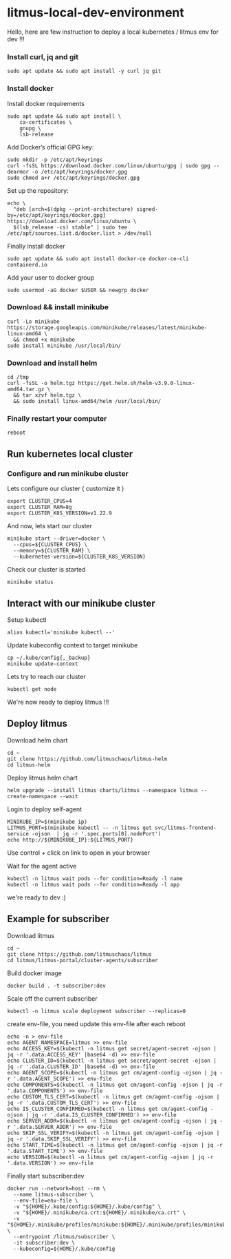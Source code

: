 # litmus-local-dev-environment

<p>Hello, here are few instruction to deploy a local kubernetes / litmus env for dev !!!</p>

### Install curl, jq and git

```
sudo apt update && sudo apt install -y curl jq git
```

### Install docker

<p> Install docker requirements </p>

```
sudo apt update && sudo apt install \
    ca-certificates \
    gnupg \
    lsb-release
```

<p> Add Docker’s official GPG key: </p>

```
sudo mkdir -p /etc/apt/keyrings
curl -fsSL https://download.docker.com/linux/ubuntu/gpg | sudo gpg --dearmor -o /etc/apt/keyrings/docker.gpg
sudo chmod a+r /etc/apt/keyrings/docker.gpg
```

<p> Set up the repository: </p>

```
echo \
  "deb [arch=$(dpkg --print-architecture) signed-by=/etc/apt/keyrings/docker.gpg] https://download.docker.com/linux/ubuntu \
  $(lsb_release -cs) stable" | sudo tee /etc/apt/sources.list.d/docker.list > /dev/null
```

<p> Finally install docker </p>

```
sudo apt update && sudo apt install docker-ce docker-ce-cli containerd.io
```

<p> Add your user to docker group</p>

```
sudo usermod -aG docker $USER && newgrp docker
```

### Download && install minikube

```
curl -Lo minikube https://storage.googleapis.com/minikube/releases/latest/minikube-linux-amd64 \
  && chmod +x minikube
sudo install minikube /usr/local/bin/
```

### Download and install helm

```
cd /tmp
curl -fsSL -o helm.tgz https://get.helm.sh/helm-v3.9.0-linux-amd64.tar.gz \
  && tar xzvf helm.tgz \
  && sudo install linux-amd64/helm /usr/local/bin/
```
### Finally restart your computer

```
reboot
```

## Run kubernetes local cluster

### Configure and run minikube cluster

<p> Lets configure our cluster ( customize it ) </p>

```
export CLUSTER_CPUS=4
export CLUSTER_RAM=8g
export CLUSTER_K8S_VERSION=v1.22.9
```

<p> And now, lets start our cluster </p>

```
minikube start --driver=docker \
  --cpus=${CLUSTER_CPUS} \
  --memory=${CLUSTER_RAM} \
  --kubernetes-version=${CLUSTER_K8S_VERSION}
```

<p> Check our cluster is started </p>

```
minikube status
```

## Interact with our minikube cluster

<p> Setup kubectl </p>

```
alias kubectl='minikube kubectl --'
```

<p> Update kubeconfig context to target minikube</p>

```
cp ~/.kube/config{,_backup}
minikube update-context
```

<p> Lets try to reach our cluster</p>

```
kubectl get node
```

<p>We're now ready to deploy litmus !!!</p>

## Deploy litmus

<p> Download helm chart </p>

```
cd ~
git clone https://github.com/litmuschaos/litmus-helm
cd litmus-helm
```

<p> Deploy litmus helm chart</p>

```
helm upgrade --install litmus charts/litmus --namespace litmus --create-namespace --wait
```

<p> Login to deploy self-agent</p>

```
MINIKUBE_IP=$(minikube ip)
LITMUS_PORT=$(minikube kubectl -- -n litmus get svc/litmus-frontend-service -ojson  | jq -r '.spec.ports[0].nodePort')
echo http://${MINIKUBE_IP}:${LITMUS_PORT}

```
<p>Use control + click on link to open in your browser</p>


<p>Wait for the agent active</p>

```
kubectl -n litmus wait pods --for condition=Ready -l name
kubectl -n litmus wait pods --for condition=Ready -l app
```

<p>we're ready to dev :)</p>

## Example for subscriber

<p>Download litmus</p>

```
cd ~
git clone https://github.com/litmuschaos/litmus
cd litmus/litmus-portal/cluster-agents/subscriber
```

<p>Build docker image</p>

```
docker build . -t subscriber:dev
```

<p>Scale off the current subscriber</p>

```
kubectl -n litmus scale deployment subscriber --replicas=0
```

<p>create env-file, you need update this env-file after each reboot</p>

```
echo -n > env-file
echo AGENT_NAMESPACE=litmus >> env-file
echo ACCESS_KEY=$(kubectl -n litmus get secret/agent-secret -ojson | jq -r '.data.ACCESS_KEY' |base64 -d) >> env-file
echo CLUSTER_ID=$(kubectl -n litmus get secret/agent-secret -ojson | jq -r '.data.CLUSTER_ID' |base64 -d) >> env-file
echo AGENT_SCOPE=$(kubectl -n litmus get cm/agent-config -ojson | jq -r '.data.AGENT_SCOPE') >> env-file
echo COMPONENTS=$(kubectl -n litmus get cm/agent-config -ojson | jq -r '.data.COMPONENTS') >> env-file
echo CUSTOM_TLS_CERT=$(kubectl -n litmus get cm/agent-config -ojson | jq -r '.data.CUSTOM_TLS_CERT') >> env-file
echo IS_CLUSTER_CONFIRMED=$(kubectl -n litmus get cm/agent-config -ojson | jq -r '.data.IS_CLUSTER_CONFIRMED') >> env-file
echo SERVER_ADDR=$(kubectl -n litmus get cm/agent-config -ojson | jq -r '.data.SERVER_ADDR') >> env-file
echo SKIP_SSL_VERIFY=$(kubectl -n litmus get cm/agent-config -ojson | jq -r '.data.SKIP_SSL_VERIFY') >> env-file
echo START_TIME=$(kubectl -n litmus get cm/agent-config -ojson | jq -r '.data.START_TIME') >> env-file
echo VERSION=$(kubectl -n litmus get cm/agent-config -ojson | jq -r '.data.VERSION') >> env-file
```

<p>Finally start subscriber:dev</p>

```
docker run --network=host --rm \
  --name litmus-subscriber \
  --env-file=env-file \
  -v "${HOME}/.kube/config:${HOME}/.kube/config" \
  -v "${HOME}/.minikube/ca.crt:${HOME}/.minikube/ca.crt" \
  -v "${HOME}/.minikube/profiles/minikube:${HOME}/.minikube/profiles/minikube" \
  --entrypoint /litmus/subscriber \
  -it subscriber:dev \
  --kubeconfig=${HOME}/.kube/config
  ```
